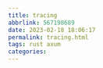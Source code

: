 ```yaml
---
title: tracing
abbrlink: 567198689
date: 2023-02-18 18:06:17
permalink: tracing.html
tags: rust axum
categories:
---
```



<!-- more -->
